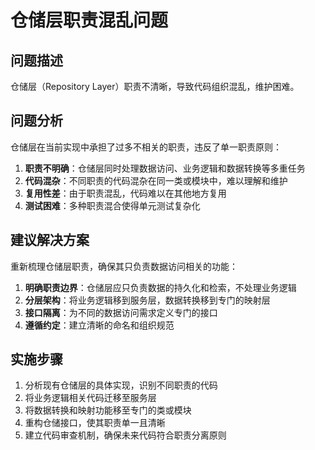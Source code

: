 # 仓储层职责混乱问题

## 问题描述

仓储层（Repository Layer）职责不清晰，导致代码组织混乱，维护困难。

## 问题分析

仓储层在当前实现中承担了过多不相关的职责，违反了单一职责原则：

1. **职责不明确**：仓储层同时处理数据访问、业务逻辑和数据转换等多重任务
2. **代码混杂**：不同职责的代码混杂在同一类或模块中，难以理解和维护
3. **复用性差**：由于职责混乱，代码难以在其他地方复用
4. **测试困难**：多种职责混合使得单元测试复杂化

## 建议解决方案

重新梳理仓储层职责，确保其只负责数据访问相关的功能：

1. **明确职责边界**：仓储层应只负责数据的持久化和检索，不处理业务逻辑
2. **分层架构**：将业务逻辑移到服务层，数据转换移到专门的映射层
3. **接口隔离**：为不同的数据访问需求定义专门的接口
4. **遵循约定**：建立清晰的命名和组织规范

## 实施步骤

1. 分析现有仓储层的具体实现，识别不同职责的代码
2. 将业务逻辑相关代码迁移至服务层
3. 将数据转换和映射功能移至专门的类或模块
4. 重构仓储接口，使其职责单一且清晰
5. 建立代码审查机制，确保未来代码符合职责分离原则